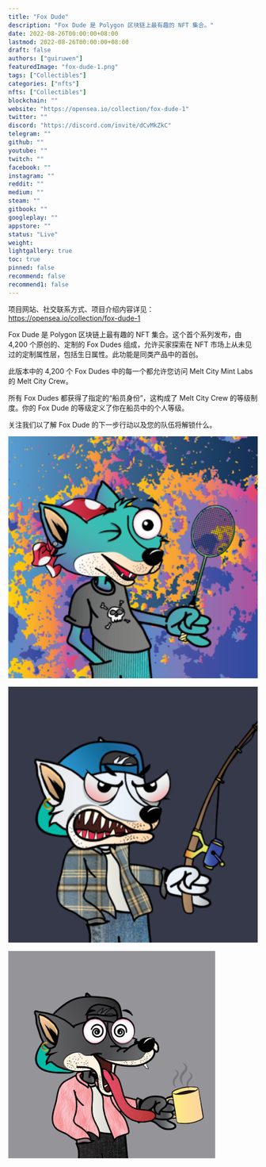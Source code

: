```yaml
---
title: "Fox Dude"
description: "Fox Dude 是 Polygon 区块链上最有趣的 NFT 集合。"
date: 2022-08-26T00:00:00+08:00
lastmod: 2022-08-26T00:00:00+08:00
draft: false
authors: ["guiruwen"]
featuredImage: "fox-dude-1.png"
tags: ["Collectibles"]
categories: ["nfts"]
nfts: ["Collectibles"]
blockchain: ""
website: "https://opensea.io/collection/fox-dude-1"
twitter: ""
discord: "https://discord.com/invite/dCvMkZkC"
telegram: ""
github: ""
youtube: ""
twitch: ""
facebook: ""
instagram: ""
reddit: ""
medium: ""
steam: ""
gitbook: ""
googleplay: ""
appstore: ""
status: "Live"
weight: 
lightgallery: true
toc: true
pinned: false
recommend: false
recommend1: false
---
```

项目网站、社交联系方式、项目介绍内容详见：https://opensea.io/collection/fox-dude-1

Fox Dude 是 Polygon 区块链上最有趣的 NFT 集合。这个首个系列发布，由 4,200 个原创的、定制的 Fox Dudes 组成，允许买家探索在 NFT 市场上从未见过的定制属性层，包括生日属性。此功能是同类产品中的首创。

此版本中的 4,200 个 Fox Dudes 中的每一个都允许您访问 Melt City Mint Labs 的 Melt City Crew。

所有 Fox Dudes 都获得了指定的“船员身份”，这构成了 Melt City Crew 的等级制度。你的 Fox Dude 的等级定义了你在船员中的个人等级。

关注我们以了解 Fox Dude 的下一步行动以及您的队伍将解锁什么。

![nft](02.png)

![nft](03.png)

![nft](04.png)